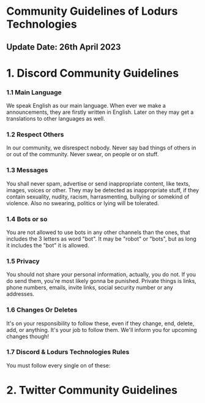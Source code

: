 # Community Guidelines of Lodurs Technologies
## Update Date: 26th April 2023

# 1. Discord Community Guidelines

### 1.1 Main Language
We speak English as our main language. When ever we make a announcements, they are firstly written in English. Later on they may get a translations to other languages as well.

### 1.2 Respect Others
In our community, we disrespect nobody. Never say bad things of others in or out of the community. Never swear, on people or on stuff.

### 1.3 Messages
You shall never spam, advertise or send inappropriate content, like texts, images, voices or other. They may be detected as inappropriate stuff, if they contain sexuality, nudity, racism, harrasmenting, bullying or somekind of violence. Also no swearing, politics or lying will be tolerated.

### 1.4 Bots or so
You are not allowed to use bots in any other channels than the ones, that includes the 3 letters as word "bot". It may be "robot" or "bots", but as long it includes the "bot" it is allowed.

### 1.5 Privacy
You should not share your personal information, actually, you do not. If you do send them, you're most likely gonna be punished. Private things is links, phone numbers, emails, invite links, social security number or any addresses.

### 1.6 Changes Or Deletes
It's on your responsibility to follow these, even if they change, end, delete, add, or anything. It's your job to follow them. We'll inform you for upcoming changes though!

### 1.7 Discord & Lodurs Technologies Rules
You must follow every single on of these:

# 2. Twitter Community Guidelines
